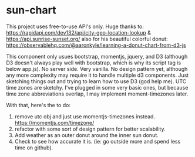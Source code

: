 # sun-chart
This project uses free-to-use API's only. Huge thanks to:
https://rapidapi.com/dev132/api/city-geo-location-lookup &
https://api.sunrise-sunset.org/
also for his beautiful colorful donut:
https://observablehq.com/@aaronkyle/learning-a-donut-chart-from-d3-js

This component only usues bootstrap, momentjs, jquery, and D3 (although D3 doesn't always play well with bootstrap, which is why its script tag is below app.js).
No server side. Very vanilla. No design pattern yet, although any more complexity may require it to handle multiple d3 components.
Just sketching things out and trying to learn how to use D3 (god help me). 
UTC time zones are sketchy. I've plugged in some very basic ones, but because time zone abbreviations overlap, I may implement moment-timezones later. 

With that, here's the to do:
1. remove utc obj and just use momentjs-timezones instead. https://momentjs.com/timezone/
2. refactor with some sort of design pattern for better scalability.
3. Add weather as an outer donut around the inner sun donut.
4. Check to see how accurate it is. (ie: go outside more and spend less time on github). 
